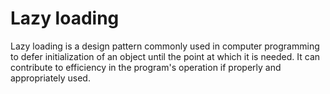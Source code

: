 # Lazy loading
Lazy loading is a design pattern commonly used in computer programming to defer initialization of an object until the point at which it is needed. It can contribute to efficiency in the program's operation if properly and appropriately used.
